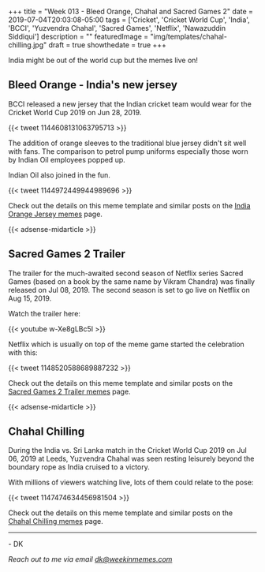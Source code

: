 +++
title = "Week 013 - Bleed Orange, Chahal and Sacred Games 2"
date = 2019-07-04T20:03:08-05:00
tags = ['Cricket', 'Cricket World Cup', 'India', 'BCCI', 'Yuzvendra Chahal', 'Sacred Games', 'Netflix', 'Nawazuddin Siddiqui']
description = ""
featuredImage = "img/templates/chahal-chilling.jpg"
draft = true
showthedate = true
+++

India might be out of the world cup but the memes live on!
<!--more-->

## Bleed Orange - India's new jersey

BCCI released a new jersey that the Indian cricket team would wear for the Cricket World Cup 2019 on Jun 28, 2019. 

{{< tweet 1144608131063795713 >}}

The addition of orange sleeves to the traditional blue jersey didn't sit well with fans. The comparison to petrol pump uniforms especially those worn by Indian Oil employees popped up.

Indian Oil also joined in the fun.

{{< tweet 1144972449944989696 >}}

Check out the details on this meme template and similar posts on the [India Orange Jersey memes](memes/india-orange-jersey#memes) page.

{{< adsense-midarticle >}}

## Sacred Games 2 Trailer

The trailer for the much-awaited second season of Netflix series Sacred Games (based on a book by the same name by Vikram Chandra) was finally released on Jul 08, 2019. The second season is set to go live on Netflix on Aug 15, 2019.

Watch the trailer here:
<!--more-->
{{< youtube w-Xe8gLBc5I >}}

Netflix which is usually on top of the meme game started the celebration with this:

{{< tweet 1148520588689887232 >}}

Check out the details on this meme template and similar posts on the [Sacred Games 2 Trailer memes](memes/sacred-games-2-trailer#memes) page.

{{< adsense-midarticle >}}

## Chahal Chilling

During the India vs. Sri Lanka match in the Cricket World Cup 2019 on Jul 06, 2019 at Leeds, Yuzvendra Chahal was seen resting leisurely beyond the boundary rope as India cruised to a victory.

With millions of viewers watching live, lots of them could relate to the pose:

{{< tweet 1147474634456981504 >}}

Check out the details on this meme template and similar posts on the [Chahal Chilling memes](memes/chahal-chilling#memes) page.


---
\- DK

*Reach out to me via email [dk@weekinmemes.com](mailto:dk@weekinmemes.com)*